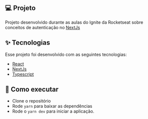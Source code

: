 ## 💻 Projeto

Projeto desenvolvido durante as aulas do Ignite da Rocketseat sobre conceitos de autenticação no [NextJs](https://nextjs.org/)

## ✨ Tecnologias

Esse projeto foi desenvolvido com as seguintes tecnologias:

- [React](https://react.dev/)
- [NextJs](https://nextjs.org/)
- [Typescript](https://www.typescriptlang.org/)

## 🚀 Como executar

- Clone o repositório
- Rode `yarn` para baixar as dependências
- Rode o `yarn dev` para iniciar a aplicação.